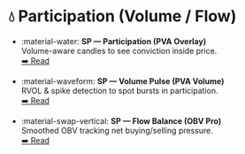 # 💧 Participation (Volume / Flow)

<div class="grid cards" markdown>

-   :material-water: **SP — Participation (PVA Overlay)**  
    Volume-aware candles to see conviction inside price.  
    [:arrow_right: Read](../sp-pva-overlay.md)

-   :material-waveform: **SP — Volume Pulse (PVA Volume)**  
    RVOL & spike detection to spot bursts in participation.  
    [:arrow_right: Read](../sp-pva-volume.md)

-   :material-swap-vertical: **SP — Flow Balance (OBV Pro)**  
    Smoothed OBV tracking net buying/selling pressure.  
    [:arrow_right: Read](../sp-obv-pro.md)

</div>
